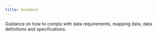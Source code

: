 ```yaml
---
title: Guidance
---
```


Guidance on how to comply with data requirements, mapping data, data definitions and specifications.
